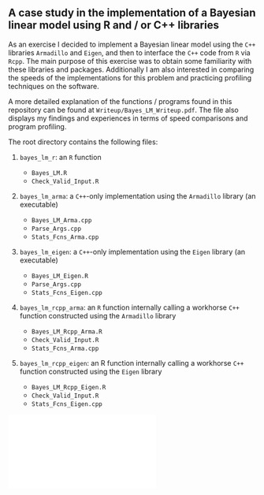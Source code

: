 
## A case study in the implementation of a Bayesian linear model using R and / or C++ libraries

As an exercise I decided to implement a Bayesian linear model using the `C++`
libraries `Armadillo` and `Eigen`, and then to interface the `C++` code from `R`
via `Rcpp`. The main purpose of this exercise was to obtain some familiarity
with these libraries and packages.  Additionally I am also interested in
comparing the speeds of the implementations for this problem and practicing
profiling techniques on the software.  

A more detailed explanation of the functions / programs found in this repository
can be found at `Writeup/Bayes_LM_Writeup.pdf`. The file also displays my
findings and experiences in terms of speed comparisons and program profiling.  

The root directory contains the following files:

1. `bayes_lm_r`: an `R` function
    * `Bayes_LM.R`
    * `Check_Valid_Input.R`
	
2. `bayes_lm_arma`: a `C++`-only implementation using the `Armadillo` library (an executable)
    * `Bayes_LM_Arma.cpp`
    * `Parse_Args.cpp`
    * `Stats_Fcns_Arma.cpp`
  
3. `bayes_lm_eigen`: a `C++`-only implementation using the `Eigen` library (an executable)
    * `Bayes_LM_Eigen.R`
    * `Parse_Args.cpp`
    * `Stats_Fcns_Eigen.cpp`
  
4. `bayes_lm_rcpp_arma`: an `R` function internally calling a workhorse `C++` function constructed using the `Armadillo` library
    * `Bayes_LM_Rcpp_Arma.R`
    * `Check_Valid_Input.R`
    * `Stats_Fcns_Arma.cpp`
  
5. `bayes_lm_rcpp_eigen`: an R function internally calling a workhorse `C++` function constructed using the `Eigen` library
    * `Bayes_LM_Rcpp_Eigen.R`
    * `Check_Valid_Input.R`
    * `Stats_Fcns_Eigen.cpp`

![n increases](Writeup/figure/n_increase.pdf "Title")
